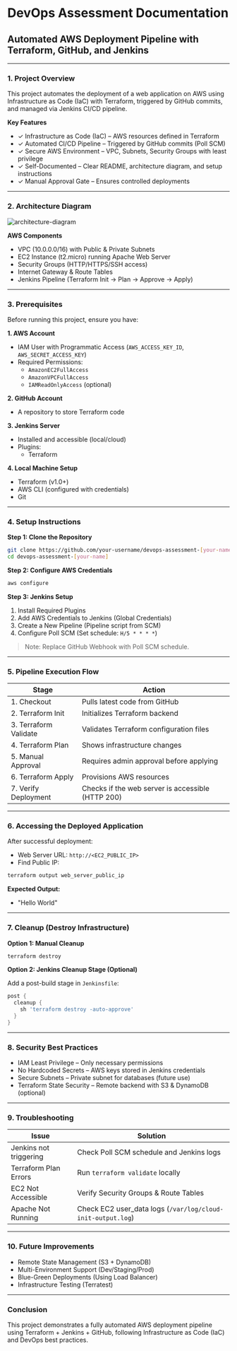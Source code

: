 # DevOps Assessment Documentation

## Automated AWS Deployment Pipeline with Terraform, GitHub, and Jenkins

---

### 1. Project Overview

This project automates the deployment of a web application on AWS using Infrastructure as Code (IaC) with Terraform, triggered by GitHub commits, and managed via Jenkins CI/CD pipeline.

**Key Features**

- ✓ Infrastructure as Code (IaC) – AWS resources defined in Terraform  
- ✓ Automated CI/CD Pipeline – Triggered by GitHub commits (Poll SCM)  
- ✓ Secure AWS Environment – VPC, Subnets, Security Groups with least privilege  
- ✓ Self-Documented – Clear README, architecture diagram, and setup instructions  
- ✓ Manual Approval Gate – Ensures controlled deployments  

---

### 2. Architecture Diagram

![architecture-diagram](https://github.com/user-attachments/assets/0584e617-d441-4e2b-bd93-098838f3e1fd)

**AWS Components**

- VPC (10.0.0.0/16) with Public & Private Subnets  
- EC2 Instance (t2.micro) running Apache Web Server  
- Security Groups (HTTP/HTTPS/SSH access)  
- Internet Gateway & Route Tables  
- Jenkins Pipeline (Terraform Init →  Plan → Approve → Apply)  

---

### 3. Prerequisites

Before running this project, ensure you have:

**1. AWS Account**  
- IAM User with Programmatic Access (`AWS_ACCESS_KEY_ID`, `AWS_SECRET_ACCESS_KEY`)  
- Required Permissions:  
  - `AmazonEC2FullAccess`  
  - `AmazonVPCFullAccess`  
  - `IAMReadOnlyAccess` (optional)  

**2. GitHub Account**  
- A repository to store Terraform code  

**3. Jenkins Server**  
- Installed and accessible (local/cloud)  
- Plugins:  
  - Terraform  

**4. Local Machine Setup**  
- Terraform (v1.0+)  
- AWS CLI (configured with credentials)  
- Git  

---

### 4. Setup Instructions

**Step 1: Clone the Repository**
```bash
git clone https://github.com/your-username/devops-assessment-[your-name].git
cd devops-assessment-[your-name]
```

**Step 2: Configure AWS Credentials**
```bash
aws configure
```

**Step 3: Jenkins Setup**  
1. Install Required Plugins  
2. Add AWS Credentials to Jenkins (Global Credentials)  
3. Create a New Pipeline (Pipeline script from SCM)  
4. Configure Poll SCM (Set schedule: `H/5 * * * *`)  

> Note: Replace GitHub Webhook with Poll SCM schedule.  

---

### 5. Pipeline Execution Flow

| Stage                | Action                                      |
|----------------------|---------------------------------------------|
| 1. Checkout          | Pulls latest code from GitHub               |
| 2. Terraform Init    | Initializes Terraform backend               |
| 3. Terraform Validate| Validates Terraform configuration files     |
| 4. Terraform Plan    | Shows infrastructure changes                |
| 5. Manual Approval   | Requires admin approval before applying     |
| 6. Terraform Apply   | Provisions AWS resources                    |
| 7. Verify Deployment | Checks if the web server is accessible (HTTP 200) |

---

### 6. Accessing the Deployed Application

After successful deployment:  
- Web Server URL: `http://<EC2_PUBLIC_IP>`  
- Find Public IP:
```bash
terraform output web_server_public_ip
```

**Expected Output:**  
- "Hello World"

---

### 7. Cleanup (Destroy Infrastructure)

**Option 1: Manual Cleanup**
```bash
terraform destroy
```

**Option 2: Jenkins Cleanup Stage (Optional)**

Add a post-build stage in `Jenkinsfile`:
```groovy
post {
  cleanup {
    sh 'terraform destroy -auto-approve'
  }
}
```

---

### 8. Security Best Practices

- IAM Least Privilege – Only necessary permissions  
- No Hardcoded Secrets – AWS keys stored in Jenkins credentials  
- Secure Subnets – Private subnet for databases (future use)  
- Terraform State Security – Remote backend with S3 & DynamoDB (optional)  

---

### 9. Troubleshooting

| Issue                  | Solution                                  |
|------------------------|-------------------------------------------|
| Jenkins not triggering | Check Poll SCM schedule and Jenkins logs |
| Terraform Plan Errors  | Run `terraform validate` locally         |
| EC2 Not Accessible     | Verify Security Groups & Route Tables     |
| Apache Not Running     | Check EC2 user_data logs (`/var/log/cloud-init-output.log`) |

---

### 10. Future Improvements

- Remote State Management (S3 + DynamoDB)  
- Multi-Environment Support (Dev/Staging/Prod)  
- Blue-Green Deployments (Using Load Balancer)  
- Infrastructure Testing (Terratest)  

---

### Conclusion

This project demonstrates a fully automated AWS deployment pipeline using Terraform + Jenkins + GitHub, following Infrastructure as Code (IaC) and DevOps best practices.
